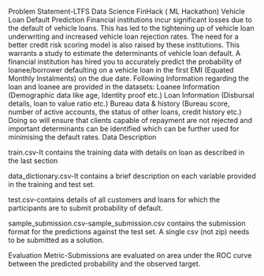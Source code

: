 Problem Statement-LTFS Data Science FinHack ( ML Hackathon)
Vehicle Loan Default Prediction
Financial institutions incur significant losses due to the default of vehicle loans. This has led to the tightening up of vehicle loan underwriting and increased vehicle loan rejection rates. The need for a better credit risk scoring model is also raised by these institutions. This warrants a study to estimate the determinants of vehicle loan default. A financial institution has hired you to accurately predict the probability of loanee/borrower defaulting on a vehicle loan in the first EMI (Equated Monthly Instalments) on the due date. Following Information regarding the loan and loanee are provided in the datasets:
Loanee Information (Demographic data like age, Identity proof etc.)
Loan Information (Disbursal details, loan to value ratio etc.)
Bureau data & history (Bureau score, number of active accounts, the status of other loans, credit history etc.)
Doing so will ensure that clients capable of repayment are not rejected and important determinants can be identified which can be further used for minimising the default rates.
Data Description

train.csv-It contains the training data with details on loan as described in the last section

data_dictionary.csv-It contains a brief description on each variable provided in the training and test set.

test.csv-contains details of all customers and loans for which the participants are to submit probability of default.

sample_submission.csv-sample_submission.csv contains the submission format for the predictions against the test set. A single csv (not zip) needs to be submitted as a solution.

Evaluation Metric-Submissions are evaluated on area under the ROC curve between the predicted probability and the observed target.
